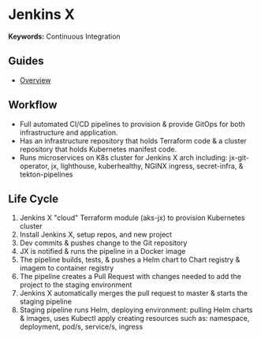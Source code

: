 # Jenkins X

<!--
https://app.pluralsight.com/library/courses/jenkins-x-cloud-native-ci-cd/table-of-contents
https://github.com/SeldonIO/sig-mlops-jenkins-classic/tree/master/model_implementations/news_classifier
-->

**Keywords:** Continuous Integration

## Guides

- [Overview](https://jenkins-x.io/v3/about/overview/)

## Workflow

- Full automated CI/CD pipelines to provision & provide GitOps for both infrastructure and application.
- Has an infrastructure repository that holds Terraform code & a cluster repository that holds Kubernetes manifest code.
- Runs microservices on K8s cluster for Jenkins X arch including: jx-git-operator, jx, lighthouse, kuberhealthy, NGINX ingress, secret-infra, & tekton-pipelines

## Life Cycle

1. Jenkins X "cloud" Terraform module (aks-jx) to provision Kubernetes cluster
2. Install Jenkins X, setup repos, and new project
3. Dev commits & pushes change to the Git repository
4. JX is notified & runs the pipeline in a Docker image
5. The pipeline builds, tests, & pushes a Helm chart to Chart registry & imagem to container registry
6. The pipeline creates a Pull Request with changes needed to add the project to the staging environment
7. Jenkins X automatically merges the pull request to master & starts the staging pipeline
8. Staging pipeline runs Helm, deploying environment: pulling Helm charts & images, uses Kubectl apply creating resources such as: namespace, deployment, pod/s, service/s, ingress
